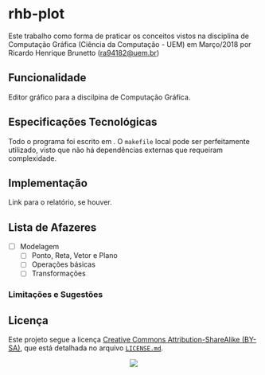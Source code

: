 # rhb-plot
Este trabalho como forma de praticar os conceitos vistos na disciplina de Computação Gráfica (Ciência da Computação - UEM) em Março/2018 por Ricardo Henrique Brunetto (ra94182@uem.br)

## Funcionalidade
Editor gráfico para a discilpina de Computação Gráfica.

## Especificações Tecnológicas
Todo o programa foi escrito em . O `makefile` local pode ser perfeitamente utilizado, visto que não há dependências externas que requeiram complexidade.

## Implementação
Link para o relatório, se houver.

## Lista de Afazeres
- [ ] Modelagem
  - [ ] Ponto, Reta, Vetor e Plano
  - [ ] Operações básicas
  - [ ] Transformações

### Limitações e Sugestões

## Licença
Este projeto segue a licença [Creative Commons Attribution-ShareAlike (BY-SA)](https://creativecommons.org/licenses/by-sa/4.0/), que está detalhada no arquivo [`LICENSE.md`](LICENSE.md).
<p align="center">
  <img src="https://licensebuttons.net/l/by-sa/3.0/88x31.png">
</p>
